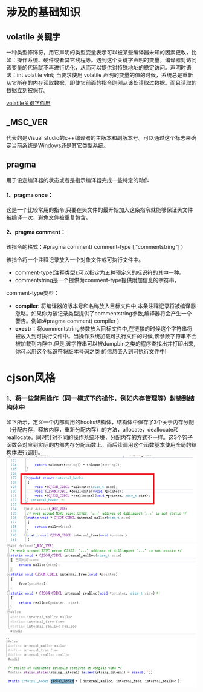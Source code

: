 # 涉及的基础知识
## volatile 关键字
一种类型修饰符，用它声明的类型变量表示可以被某些编译器未知的因素更改，比如：操作系统、硬件或者其它线程等。遇到这个关键字声明的变量，编译器对访问该变量的代码就不再进行优化，从而可以提供对特殊地址的稳定访问。声明时语法：int volatile vInt; 当要求使用 volatile 声明的变量的值的时候，系统总是重新从它所在的内存读取数据，即使它前面的指令刚刚从该处读取过数据。而且读取的数据立刻被保存。

[volatile关键字作用](https://www.cnblogs.com/yc_sunniwell/archive/2010/07/14/1777432.html)

## _MSC_VER
代表的是Visual studio的c++编译器的主版本和副版本号。可以通过这个标志来确定当前系统是Windows还是其它类型系统。

## pragma
用于设定编译器的状态或者是指示编译器完成一些特定的动作
#### 1、pragma once：

这是一个比较常用的指令,只要在头文件的最开始加入这条指令就能够保证头文件被编译一次，避免文件被重复包含。
#### 2、pragma comment：
 该指令的格式：#pragma comment( comment-type [,"commentstring"] )

该指令将一个注释记录放入一个对象文件或可执行文件中。
- comment-type(注释类型):可以指定为五种预定义的标识符的其中一种。
- commentstring是一个提供为comment-type提供附加信息的字符串，

comment-type类型：

- **compiler**: 将编译器的版本号和名称放入目标文件中,本条注释记录将被编译器忽略。如果你为该记录类型提供了commentstring参数,编译器将会产生一个警告。例如:#pragma comment( compiler )  
- **exestr**：将commentstring参数放入目标文件中,在链接的时候这个字符串将被放入到可执行文件中。当操作系统加载可执行文件的时候,该参数字符串不会被加载到内存中.但是,该字符串可以被dumpbin之类的程序查找出并打印出来,你可以用这个标识符将版本号码之类 的信息嵌入到可执行文件中!



# cjson风格
### 1、将一些常用操作（同一模式下的操作，例如内存管理等）封装到结构体中
如下所示，定义一个内部调用的hooks结构体，结构体中保存了3个关于内存分配（分配内存，释放内存，重新分配内存）的方法，allocate，deallocate和reallocate。同时针对不同的操作系统环境，分配内存的方式不一样。这3个钩子函数会对应到实际的内部内存分配函数上。而后续调用这个函数基本使用全局的结构体进行调用。
![内存分配钩子函数结构体](images/cjson-1.png)
![实际内存分配函数](images/cjson-2.png)
![利用一个全局的global_hooks来得到这些分配内存的功能](images/cjson-3.png)
